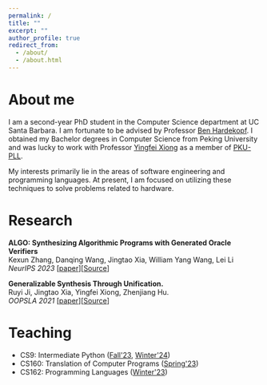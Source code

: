 ```yaml
---
permalink: /
title: ""
excerpt: ""
author_profile: true
redirect_from: 
  - /about/
  - /about.html
---
```


# About me
I am a second-year PhD student in the Computer Science department at UC Santa Barbara. I am fortunate to be advised by Professor [Ben Hardekopf](https://sites.cs.ucsb.edu/~benh/). I obtained my Bachelor degrees in Computer Science from Peking University and was lucky to work with Professor [Yingfei Xiong](https://xiongyingfei.github.io/) as a member of [PKU-PLL](https://pl.cs.pku.edu.cn/en/).

My interests primarily lie in the areas of software engineering and programming languages. At present, I am focused on utilizing these techniques to solve problems related to hardware.

# Research

**ALGO: Synthesizing Algorithmic Programs with Generated Oracle Verifiers** <br>
Kexun Zhang, Danqing Wang, Jingtao Xia, William Yang Wang, Lei Li
 <br>
*NeurIPS 2023* [[paper](https://arxiv.org/pdf/2305.14591.pdf)][[Source](https://github.com/zkx06111/ALGO)]


**Generalizable Synthesis Through Unification.** <br>
Ruyi Ji, Jingtao Xia, Yingfei Xiong, Zhenjiang Hu. <br>
*OOPSLA 2021* [[paper](http://jingtaox.github.io/files/OOPSLA21.pdf)][[Source](https://github.com/jiry17/PolyGen)]

# Teaching
* CS9: Intermediate Python ([Fall'23](https://ucsb-cs9.github.io/f23/), [Winter'24](https://ucsb-cs9.github.io/w24/))
* CS160: Translation of Computer Programs ([Spring'23](https://github.com/fredfeng/CS160/))
* CS162:  Programming Languages ([Winter'23](https://github.com/fredfeng/CS162/tree/winter-2022))
